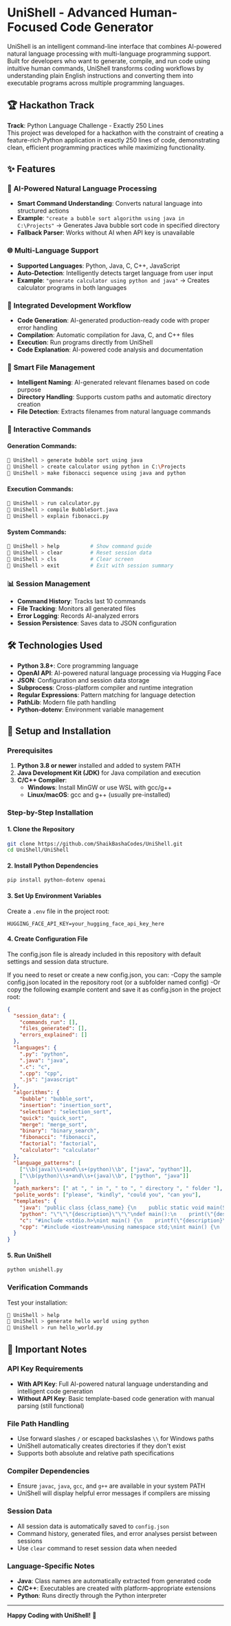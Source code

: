 # UniShell - Advanced Human-Focused Code Generator

UniShell is an intelligent command-line interface that combines AI-powered natural language processing with multi-language programming support. Built for developers who want to generate, compile, and run code using intuitive human commands, UniShell transforms coding workflows by understanding plain English instructions and converting them into executable programs across multiple programming languages.

## 🏆 Hackathon Track

**Track**: Python Language Challenge - Exactly 250 Lines  
This project was developed for a hackathon with the constraint of creating a feature-rich Python application in exactly 250 lines of code, demonstrating clean, efficient programming practices while maximizing functionality.

## ✨ Features

### 🤖 **AI-Powered Natural Language Processing**
- **Smart Command Understanding**: Converts natural language into structured actions
- **Example**: `"create a bubble sort algorithm using java in C:\Projects"` → Generates Java bubble sort code in specified directory
- **Fallback Parser**: Works without AI when API key is unavailable

### 🌐 **Multi-Language Support**
- **Supported Languages**: Python, Java, C, C++, JavaScript
- **Auto-Detection**: Intelligently detects target language from user input
- **Example**: `"generate calculator using python and java"` → Creates calculator programs in both languages

### 🔧 **Integrated Development Workflow**
- **Code Generation**: AI-generated production-ready code with proper error handling
- **Compilation**: Automatic compilation for Java, C, and C++ files
- **Execution**: Run programs directly from UniShell
- **Code Explanation**: AI-powered code analysis and documentation

### 📁 **Smart File Management**
- **Intelligent Naming**: AI-generated relevant filenames based on code purpose
- **Directory Handling**: Supports custom paths and automatic directory creation
- **File Detection**: Extracts filenames from natural language commands

### 🎯 **Interactive Commands**

#### Generation Commands:
```bash
🚀 UniShell > generate bubble sort using java
🚀 UniShell > create calculator using python in C:\Projects
🚀 UniShell > make fibonacci sequence using java and python
```

#### Execution Commands:
```bash
🚀 UniShell > run calculator.py
🚀 UniShell > compile BubbleSort.java
🚀 UniShell > explain fibonacci.py
```

#### System Commands:
```bash
🚀 UniShell > help          # Show command guide
🚀 UniShell > clear         # Reset session data
🚀 UniShell > cls           # Clear screen
🚀 UniShell > exit          # Exit with session summary
```

### 📊 **Session Management**
- **Command History**: Tracks last 10 commands
- **File Tracking**: Monitors all generated files
- **Error Logging**: Records AI-analyzed errors
- **Session Persistence**: Saves data to JSON configuration

## 🛠️ Technologies Used

- **Python 3.8+**: Core programming language
- **OpenAI API**: AI-powered natural language processing via Hugging Face
- **JSON**: Configuration and session data storage
- **Subprocess**: Cross-platform compiler and runtime integration
- **Regular Expressions**: Pattern matching for language detection
- **PathLib**: Modern file path handling
- **Python-dotenv**: Environment variable management

## 🚀 Setup and Installation

### Prerequisites
1. **Python 3.8 or newer** installed and added to system PATH
2. **Java Development Kit (JDK)** for Java compilation and execution
3. **C/C++ Compiler**:
   - **Windows**: Install MinGW or use WSL with gcc/g++
   - **Linux/macOS**: gcc and g++ (usually pre-installed)

### Step-by-Step Installation

#### 1. Clone the Repository
```bash
git clone https://github.com/ShaikBashaCodes/UniShell.git
cd UniShell/UniShell
```

#### 2. Install Python Dependencies
```bash
pip install python-dotenv openai
```

#### 3. Set Up Environment Variables
Create a `.env` file in the project root:
```env
HUGGING_FACE_API_KEY=your_hugging_face_api_key_here
```

#### 4. Create Configuration File
The config.json file is already included in this repository with default settings and session data structure.

If you need to reset or create a new config.json, you can:
-Copy the sample config.json located in the repository root (or a subfolder named config)
-Or copy the following example content and save it as config.json in the project root:
```json
{
  "session_data": {
    "commands_run": [],
    "files_generated": [],
    "errors_explained": []
  },
  "languages": {
    ".py": "python",
    ".java": "java",
    ".c": "c",
    ".cpp": "cpp",
    ".js": "javascript"
  },
  "algorithms": {
    "bubble": "bubble_sort",
    "insertion": "insertion_sort",
    "selection": "selection_sort",
    "quick": "quick_sort",
    "merge": "merge_sort",
    "binary": "binary_search",
    "fibonacci": "fibonacci",
    "factorial": "factorial",
    "calculator": "calculator"
  },
  "language_patterns": [
    ["\\b(java)\\s+and\\s+(python)\\b", ["java", "python"]],
    ["\\b(python)\\s+and\\s+(java)\\b", ["python", "java"]]
  ],
  "path_markers": [" at ", " in ", " to ", " directory ", " folder "],
  "polite_words": ["please", "kindly", "could you", "can you"],
  "templates": {
    "java": "public class {class_name} {\n    public static void main(String[] args) {\n        System.out.println(\"{description}\");\n    }\n}",
    "python": "\"\"\"{description}\"\"\"\ndef main():\n    print(\"{description}\")\n\nif __name__ == \"__main__\": main()",
    "c": "#include <stdio.h>\nint main() {\n    printf(\"{description}\\n\");\n    return 0;\n}",
    "cpp": "#include <iostream>\nusing namespace std;\nint main() {\n    cout << \"{description}\" << endl;\n    return 0;\n}"
  }
}
```


#### 5. Run UniShell
```bash
python unishell.py
```

### Verification Commands
Test your installation:
```bash
🚀 UniShell > help
🚀 UniShell > generate hello world using python
🚀 UniShell > run hello_world.py
```

## 📝 Important Notes

### API Key Requirements
- **With API Key**: Full AI-powered natural language understanding and intelligent code generation
- **Without API Key**: Basic template-based code generation with manual parsing (still functional)

### File Path Handling
- Use forward slashes `/` or escaped backslashes `\\` for Windows paths
- UniShell automatically creates directories if they don't exist
- Supports both absolute and relative path specifications

### Compiler Dependencies
- Ensure `javac`, `java`, `gcc`, and `g++` are available in your system PATH
- UniShell will display helpful error messages if compilers are missing

### Session Data
- All session data is automatically saved to `config.json`
- Command history, generated files, and error analyses persist between sessions
- Use `clear` command to reset session data when needed

### Language-Specific Notes
- **Java**: Class names are automatically extracted from generated code
- **C/C++**: Executables are created with platform-appropriate extensions
- **Python**: Runs directly through the Python interpreter

---

**Happy Coding with UniShell!** 🚀
